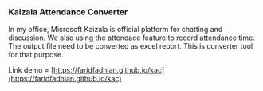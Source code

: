 ### Kaizala Attendance Converter
In my office, Microsoft Kaizala is official platform for chatting and discussion. We also using the attendace feature to record attendance time. The output file need to be converted as excel report. This is converter tool for that purpose.

Link demo = [https://faridfadhlan.github.io/kac](https://faridfadhlan.github.io/kac)

